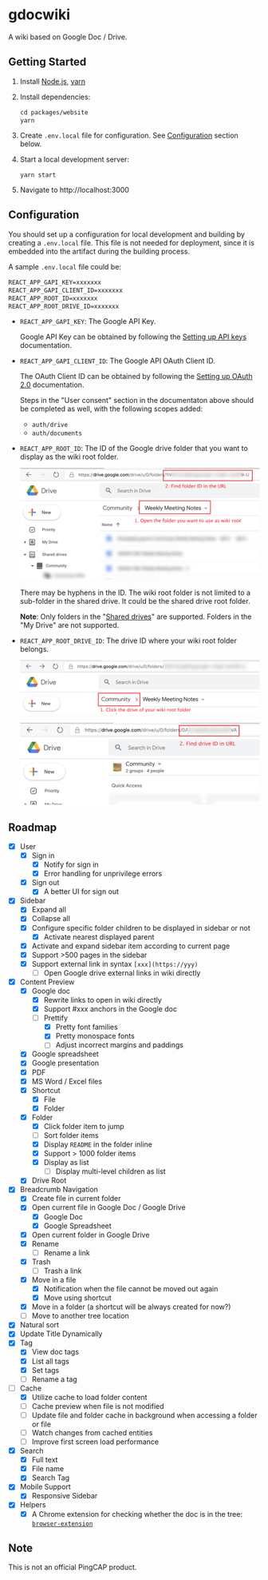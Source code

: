 # gdocwiki

A wiki based on Google Doc / Drive.

## Getting Started

1. Install [Node.js](https://nodejs.org/en/download/package-manager/), [yarn](https://classic.yarnpkg.com/en/docs/install)

2. Install dependencies:

   ```shell
   cd packages/website
   yarn
   ```

3. Create `.env.local` file for configuration. See [Configuration](#configuration) section below.

4. Start a local development server:

   ```shell
   yarn start
   ```

5. Navigate to http://localhost:3000

## Configuration

You should set up a configuration for local development and building by creating a `.env.local` file. This file is not needed for deployment, since it is embedded into the artifact during the building process.

A sample `.env.local` file could be:

```plain
REACT_APP_GAPI_KEY=xxxxxxx
REACT_APP_GAPI_CLIENT_ID=xxxxxxx
REACT_APP_ROOT_ID=xxxxxxx
REACT_APP_ROOT_DRIVE_ID=xxxxxxx
```

- `REACT_APP_GAPI_KEY`: The Google API Key.

  Google API Key can be obtained by following the [Setting up API keys](https://support.google.com/googleapi/answer/6158862) documentation.

- `REACT_APP_GAPI_CLIENT_ID`: The Google API OAuth Client ID.

  The OAuth Client ID can be obtained by following the [Setting up OAuth 2.0](https://support.google.com/googleapi/answer/6158849) documentation.

  Steps in the "User consent" section in the documentaton above should be completed as well, with the following scopes added:

  - `auth/drive`
  - `auth/documents`

- `REACT_APP_ROOT_ID`: The ID of the Google drive folder that you want to display as the wiki root folder.

  ![](etc/root_folder.png)

  There may be hyphens in the ID. The wiki root folder is not limited to a sub-folder in the shared drive. It could be the shared drive root folder.

  **Note**: Only folders in the "[Shared drives](https://support.google.com/a/users/answer/9310351)" are supported. Folders in the "My Drive" are not supported.

- `REACT_APP_ROOT_DRIVE_ID`: The drive ID where your wiki root folder belongs.

  ![](etc/root_drive_1.png)

  ![](etc/root_drive_2.png)

## Roadmap

- [x] User
  - [x] Sign in
    - [x] Notify for sign in
    - [x] Error handling for unprivilege errors
  - [x] Sign out
    - [x] A better UI for sign out
- [x] Sidebar
  - [x] Expand all
  - [x] Collapse all
  - [x] Configure specific folder children to be displayed in sidebar or not
    - [x] Activate nearest displayed parent
  - [x] Activate and expand sidebar item according to current page
  - [x] Support >500 pages in the sidebar
  - [x] Support external link in syntax `[xxx](https://yyy)`
    - [ ] Open Google drive external links in wiki directly
- [x] Content Preview
  - [x] Google doc
    - [x] Rewrite links to open in wiki directly
    - [x] Support #xxx anchors in the Google doc
    - [ ] Prettify
      - [x] Pretty font families
      - [x] Pretty monospace fonts
      - [ ] Adjust incorrect margins and paddings
  - [x] Google spreadsheet
  - [x] Google presentation
  - [x] PDF
  - [x] MS Word / Excel files
  - [x] Shortcut
    - [x] File
    - [x] Folder
  - [x] Folder
    - [x] Click folder item to jump
    - [ ] Sort folder items
    - [x] Display `README` in the folder inline
    - [x] Support > 1000 folder items
    - [x] Display as list
      - [ ] Display multi-level children as list
  - [x] Drive Root
- [x] Breadcrumb Navigation
  - [x] Create file in current folder
  - [x] Open current file in Google Doc / Google Drive
    - [x] Google Doc
    - [x] Google Spreadsheet
  - [x] Open current folder in Google Drive
  - [x] Rename
    - [ ] Rename a link
  - [x] Trash
    - [ ] Trash a link
  - [x] Move in a file
    - [x] Notification when the file cannot be moved out again
    - [x] Move using shortcut
  - [x] Move in a folder (a shortcut will be always created for now?)
  - [ ] Move to another tree location
- [x] Natural sort
- [x] Update Title Dynamically
- [x] Tag
  - [x] View doc tags
  - [x] List all tags
  - [x] Set tags
  - [ ] Rename a tag
- [ ] Cache
  - [x] Utilize cache to load folder content
  - [ ] Cache preview when file is not modified
  - [ ] Update file and folder cache in background when accessing a folder or file
  - [ ] Watch changes from cached entities
  - [ ] Improve first screen load performance
- [x] Search
  - [x] Full text
  - [x] File name
  - [x] Search Tag
- [x] Mobile Support
  - [x] Responsive Sidebar
- [x] Helpers
  - [x] A Chrome extension for checking whether the doc is in the tree: [`browser-extension`](./packages/browser-extension)

## Note

This is not an official PingCAP product.
